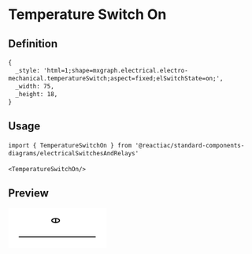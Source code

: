 # Temperature Switch On

## Definition

```
{
  _style: 'html=1;shape=mxgraph.electrical.electro-mechanical.temperatureSwitch;aspect=fixed;elSwitchState=on;',
  _width: 75,
  _height: 18,
}
```

## Usage

```
import { TemperatureSwitchOn } from '@reactiac/standard-components-diagrams/electricalSwitchesAndRelays'

<TemperatureSwitchOn/>
```

## Preview

<img src="./temperature-switch-on.png" width="200"/>
